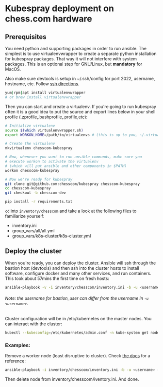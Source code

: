 # Kubespray deployment on chess.com hardware

## Prerequisites

You need python and supporting packages in order to run ansible. The simplest
is to use virtualenvwrapper to create a separate python installation for
kubespray packages. That way it will not interfere with system packages. This
is an optional step for GNU/Linux, but **mandatory** for MacOS.

Also make sure devtools is setup in ~/.ssh/config for port 2022, username, hostname, etc.
Follow [ssh directions](https://app.tettra.co/teams/chesscom/pages/ssh-config).

```bash
yum|rpm|apt install virtualenvwrapper
# or brew install virtualenvwrapper
```

Then you can start and create a virtualenv. If you're going to run kubespray often it is a good idea to put the source and export lines below in your shell profile (.zprofile,.bashprofile,.profile,etc):

```bash
# Initialize virtualenv
source $(which virtualenvwrapper.sh)
export WORKON_HOME=/path/to/virtualenvs # (this is up to you, ~/.virtualenvs is a common choice).

# Create the virtualenv
mkvirtualenv chesscom-kubespray

# Now, whenever you want to run ansible commands, make sure you
# execute workon to activate the virtualenv
# (which will put ansible and other components in $PATH)
workon chesscom-kubespray

# Now we're ready for kubespray
git clone git@github.com:chesscom/kubespray chesscom-kubespray
cd chesscom-kubespray
git checkout -b chesscom-dev

pip install -r requirements.txt
```

`cd` into `inventory/chesscom` and take a look at the following files to familiarize yourself:

  - inventory.ini
  - group_vars/all/all.yml
  - group_vars/k8s-cluster/k8s-cluster.yml

## Deploy the cluster

When you're ready, you can deploy the cluster. Ansible will ssh through the bastion host (devtools) and then ssh into the cluster hosts to install software, configure docker and many other services, and run containers. This took about 57mins the first time on fresh hosts:

```bash
ansible-playbook -v -i inventory/chesscom/inventory.ini -b -u <username> -e 'bastion_user=<username>' cluster.yml
```

###### Note: the username for bastion_user can differ from the username in `-u <username>`.

Cluster configuration will be in /etc/kubernetes on the master nodes. You can interact with the cluster:

```bash
kubectl --kubeconfig=/etc/kubernetes/admin.conf -n kube-system get nodes
```

### Examples:

Remove a worker node (least disruptive to cluster). Check [the docs][1] for
a reference:

```bash
ansible-playbook -i inventory/chesscom/inventory.ini -b -u <username> -e 'bastion_user=<username>' -e 'node=ce104' remove-node.yml
```

Then delete node from inventory/chesscom/iventory.ini. And done.

[1]: https://github.com/ChessCom/kubespray/blob/chesscom-dev/docs/nodes.md#addingreplacing-a-worker-node
